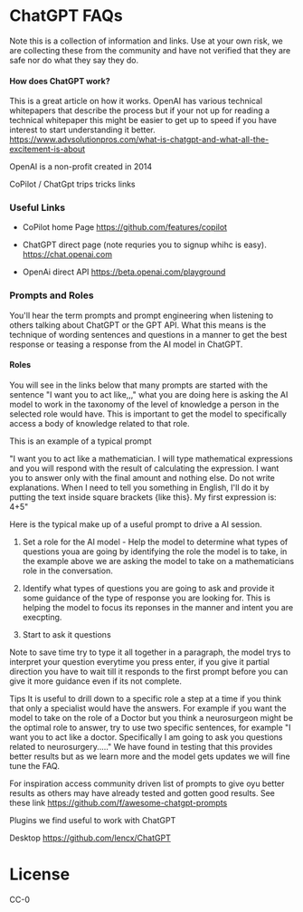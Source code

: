 <p align="center"><h1> ChatGPT FAQs </h1></p>
Note this is a collection of information and links. Use at your own risk, we are collecting these from the community and have not verified that they are safe nor do what they say they do.

#### How does ChatGPT work?
This is a great article on how it works. OpenAI has various technical whitepapers that describe the process but if your not up for reading a technical whitepaper this might be easier to get up to speed if you have interest to start understanding it better.
https://www.advsolutionpros.com/what-is-chatgpt-and-what-all-the-excitement-is-about

OpenAI is a non-profit created in 2014

CoPilot / ChatGpt trips tricks links

### Useful Links

- CoPilot home Page 
   https://github.com/features/copilot

- ChatGPT direct page (note requries you to signup whihc is easy).
   https://chat.openai.com

-  OpenAi direct API
   https://beta.openai.com/playground
   
### Prompts and Roles
You'll hear the term prompts and prompt engineering when listening to others talking about ChatGPT or the GPT API. What this means is the technique of wording sentences and questions in a manner to get the best response or teasing a response from the AI model in ChatGPT.

#### Roles
You will see in the links below that many prompts are started with the sentence "I want you to act like,,," what you are doing here is asking the AI model to work in the taxonomy of the level of knowledge a person in the selected role would have. This is important to get the model to specifically access a body of knowledge related to that role. 

This is an example of a typical prompt

"I want you to act like a mathematician. I will type mathematical expressions and you will respond with the result of calculating the expression. I want you to answer only with the final amount and nothing else. Do not write explanations. When I need to tell you something in English, I'll do it by putting the text inside square brackets {like this}. My first expression is: 4+5"

Here is the typical make up of a useful prompt to drive a AI session.

1. Set a role for the AI model - Help the model to determine what types of questions youa are going by identifying the role the model is to take, in the example above we are asking the model to take on a mathematicians role in the conversation. 

2. Identify what types of questions you are going to ask and provide it some guidance of the type of response you are looking for. This is helping the model to focus its reponses in the manner and intent you are execpting.
3. Start to ask it questions

Note to save time try to type it all together in a paragraph,  the model trys to interpret your question everytime you press enter, if you give it partial direction you have to wait till it responds to the first prompt before you can give it more guidance even if its not complete.

Tips
It is useful to drill down to a specific role a step at a time if you think that only a specialist would have the answers. For example if you want the model to take on the role of a Doctor but you think a neurosurgeon might be the optimal role to answer, try to use two specific sentences, for example "I want you to act like a doctor. Specifically I am going to ask you questions related to neurosurgery....." We have found in testing that this provides better results but as we learn more and the model gets updates we will fine tune the FAQ.  

For inspiration access community driven list of prompts to give oyu better results as others may have already tested and gotten good results.
See these link
https://github.com/f/awesome-chatgpt-prompts



Plugins we find useful to work with ChatGPT


Desktop 
https://github.com/lencx/ChatGPT

# License

CC-0

